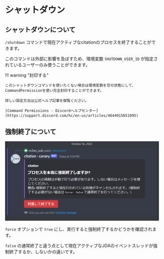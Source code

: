 # シャットダウン

## シャットダウンについて

`/shutdown` コマンドで現在アクティブなcitationのプロセスを終了することができます。

このコマンドは外部に影響を及ぼすため、環境変数 `SHUTDOWN_USER_ID` が指定されているユーザーのみ使うことができます。

!!! warning "封印する"

    このシャットダウンコマンドを使いたくない場合は環境変数を空の状態にして、CommandPermissionを使い完全封印することができます。

    詳しい設定方法は公式ヘルプ記事を御覧ください。

    [Command Permissions - Discordヘルプセンター](https://support.discord.com/hc/en-us/articles/4644915651095)

## 強制終了について

![確認画面](./image/135429.png)

`force` オプションで `true` にし、実行すると強制終了するかどうかを確認されます。

`false` の通常終了と違う点として現在アクティブなJDAのイベントスレッドが強制終了するか、しないかの違いです。
